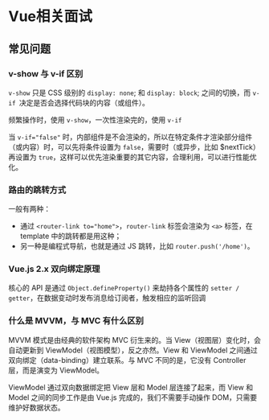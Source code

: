 # Vue相关面试

## 常见问题

### v-show 与 v-if 区别

`v-show` 只是 CSS 级别的 `display: none`; 和 `display: block`; 之间的切换，而 `v-if `决定是否会选择代码块的内容（或组件）。

频繁操作时，使用 `v-show`，一次性渲染完的，使用 `v-if`

当 `v-if="false"` 时，内部组件是不会渲染的，所以在特定条件才渲染部分组件（或内容）时，可以先将条件设置为 `false`，需要时（或异步，比如 $nextTick）再设置为 `true`，这样可以优先渲染重要的其它内容，合理利用，可以进行性能优化。



### 路由的跳转方式

一般有两种：

+ 通过 `<router-link to="home">`，`router-link` 标签会渲染为 `<a>` 标签，在 template 中的跳转都是用这种；
+ 另一种是编程式导航，也就是通过 JS 跳转，比如 `router.push('/home')`。

### Vue.js 2.x 双向绑定原理

核心的 API 是通过 `Object.defineProperty()` 来劫持各个属性的 `setter / getter`，在数据变动时发布消息给订阅者，触发相应的监听回调

### 什么是 MVVM，与 MVC 有什么区别

MVVM 模式是由经典的软件架构 MVC 衍生来的。当 View（视图层）变化时，会自动更新到 ViewModel（视图模型），反之亦然。View 和 ViewModel 之间通过双向绑定（data-binding）建立联系。与 MVC 不同的是，它没有 Controller 层，而是演变为 ViewModel。

ViewModel 通过双向数据绑定把 View 层和 Model 层连接了起来，而 View 和 Model 之间的同步工作是由 Vue.js 完成的，我们不需要手动操作 DOM，只需要维护好数据状态。